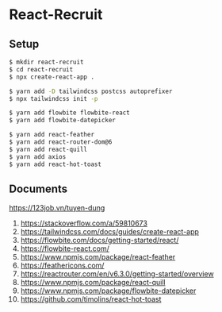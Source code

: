 # React-Recruit

## Setup

```bash
$ mkdir react-recruit
$ cd react-recruit
$ npx create-react-app .

$ yarn add -D tailwindcss postcss autoprefixer
$ npx tailwindcss init -p

$ yarn add flowbite flowbite-react
$ yarn add flowbite-datepicker

$ yarn add react-feather
$ yarn add react-router-dom@6
$ yarn add react-quill
$ yarn add axios
$ yarn add react-hot-toast
```

## Documents

https://123job.vn/tuyen-dung

1. https://stackoverflow.com/a/59810673
2. https://tailwindcss.com/docs/guides/create-react-app
3. https://flowbite.com/docs/getting-started/react/
4. https://flowbite-react.com/
5. https://www.npmjs.com/package/react-feather
6. https://feathericons.com/
7. https://reactrouter.com/en/v6.3.0/getting-started/overview
8. https://www.npmjs.com/package/react-quill
9. https://www.npmjs.com/package/flowbite-datepicker
10. https://github.com/timolins/react-hot-toast
